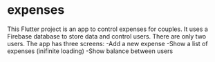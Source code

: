 # expenses

This Flutter project is an app to control expenses for couples.
It uses a Firebase database to store data and control users. There are only two users.
The app has three screens:
-Add a new expense
-Show a list of expenses (inifinite loading)
-Show balance between users
